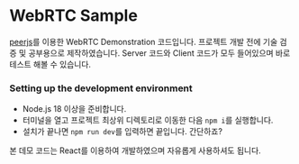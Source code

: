 # WebRTC Sample

[peerjs](https://peerjs.com/)를 이용한 WebRTC Demonstration 코드입니다. 프로젝트 개발 전에 기술 검증 및 공부용으로 제작하였습니다. Server 코드와 Client 코드가 모두 들어있으며 바로 테스트 해볼 수 있습니다.

### Setting up the development environment

-   Node.js 18 이상을 준비합니다.
-   터미널을 열고 프로젝트 최상위 디렉토리로 이동한 다음 `npm i`를 실행합니다.
-   설치가 끝나면 `npm run dev`를 입력하면 끝입니다. 간단하죠?

본 데모 코드는 React를 이용하여 개발하였으며 자유롭게 사용하셔도 됩니다.

